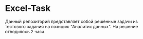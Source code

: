 # Excel-Task
Данный репозиторий представляет собой решённые задачи из тестового задания на позицию "Аналитик данных". На решение отводилось 2 часа.
